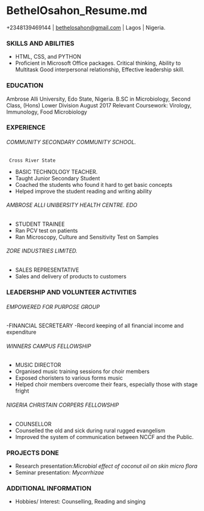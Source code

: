 # BethelOsahon_Resume.md

+2348139469144 | bethelosahon@gmail.com | Lagos | Nigeria.                                                                                                                                                            
### SKILLS AND ABILITIES

- HTML, CSS, and PYTHON
- Proficient in Microsoft Office packages. Critical thinking, Ability to Multitask
 Good interpersonal relationship, Effective leadership skill.

### EDUCATION

Ambrose Alli University, Edo State, Nigeria.
B.SC in Microbiology,  Second Class, (Hons) Lower Division	August 2017
Relevant Coursework: Virology, Immunology, Food Microbiology


### EXPERIENCE

 ###### COMMUNITY SECONDARY COMMUNITY SCHOOL. 
     Cross River State 
- BASIC TECHNOLOGY TEACHER.                                                                     
 - Taught Junior Secondary Student
 - Coached the students who found it hard to get basic concepts
 - Helped improve the student reading and writing ability

###### AMBROSE ALLI UNIBERSITY HEALTH CENTRE.	EDO
- STUDENT TRAINEE	
 - Ran PCV test on patients
 - Ran Microscopy, Culture and Sensitivity Test on Samples

 ###### ZORE INDUSTRIES LIMITED.                                                                         
 - SALES REPRESENTATIVE  
  - Sales and delivery of products to customers

### LEADERSHIP AND VOLUNTEER ACTIVITIES

 ###### EMPOWERED FOR PURPOSE GROUP
 -FINANCIAL SECRETEARY
  -Record keeping of all financial income and expenditure
  
###### WINNERS CAMPUS FELLOWSHIP
- MUSIC DIRECTOR
 - Organised music training sessions for choir members
 - Exposed choristers to various forms music
 - Helped choir members overcome their fears, especially those with stage fright
 
###### NIGERIA CHRISTAIN CORPERS FELLOWSHIP 
- COUNSELLOR
 - Counselled the old and sick during rural rugged evangelism
 - Improved the system of communication between NCCF and the Public.

### PROJECTS DONE
- Research presentation:_Microbial effect of coconut oil on skin micro flora_
- Seminar presentation: _Mycorrhizae_

### ADDITIONAL INFORMATION
- Hobbies/ Interest: Counselling, Reading and singing


